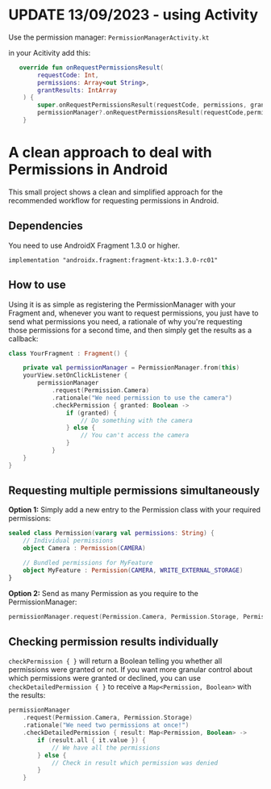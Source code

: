 # UPDATE 13/09/2023 - using Activity


Use the permission manager:
```PermissionManagerActivity.kt```

in your Acitivity add this:

```kotlin
   override fun onRequestPermissionsResult(
        requestCode: Int,
        permissions: Array<out String>,
        grantResults: IntArray
    ) {
        super.onRequestPermissionsResult(requestCode, permissions, grantResults)
        permissionManager?.onRequestPermissionsResult(requestCode,permissions,grantResults)
    }
```







# A clean approach to deal with Permissions in Android

This small project shows a clean and simplified approach for the recommended workflow for requesting permissions in Android.

## Dependencies

You need to use AndroidX Fragment 1.3.0 or higher.

```
implementation "androidx.fragment:fragment-ktx:1.3.0-rc01"
```

## How to use

Using it is as simple as registering the PermissionManager with your Fragment and, whenever you want to request permissions, you just have to send what permissions you need, a rationale of why you're requesting those permissions for a second time, and then simply get the results as a callback:

```kotlin
class YourFragment : Fragment() {

    private val permissionManager = PermissionManager.from(this)
    yourView.setOnClickListener {
        permissionManager
            .request(Permission.Camera)
            .rationale("We need permission to use the camera")
            .checkPermission { granted: Boolean ->
                if (granted) {
                    // Do something with the camera
                } else {
                    // You can't access the camera
                }
            }
    }
}
```

## Requesting multiple permissions simultaneously

**Option 1:** Simply add a new entry to the Permission class with your required permissions:

```kotlin
sealed class Permission(vararg val permissions: String) {
    // Individual permissions
    object Camera : Permission(CAMERA)

    // Bundled permissions for MyFeature
    object MyFeature : Permission(CAMERA, WRITE_EXTERNAL_STORAGE)
}
```

**Option 2:** Send as many Permission as you require to the PermissionManager:

```kotlin
permissionManager.request(Permission.Camera, Permission.Storage, Permission.Location)
```

## Checking permission results individually

`checkPermission { }` will return a Boolean telling you whether all permissions were granted or not.
If you want more granular control about which permissions were granted or declined, you can use `checkDetailedPermission { }` to receive a `Map<Permission, Boolean>` with the results:

```kotlin
permissionManager
    .request(Permission.Camera, Permission.Storage)
    .rationale("We need two permissions at once!")
    .checkDetailedPermission { result: Map<Permission, Boolean> ->
        if (result.all { it.value }) {
            // We have all the permissions
        } else {
            // Check in result which permission was denied
        }
    }
```
